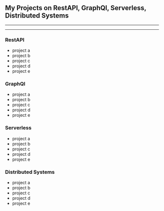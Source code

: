 ## My Projects on RestAPI, GraphQl, Serverless, Distributed Systems

---

---

### RestAPI

- project a
- project b
- project c
- project d
- project e

### GraphQl

- project a
- project b
- project c
- project d
- project e

### Serverless

- project a
- project b
- project c
- project d
- project e

### Distributed Systems

- project a
- project b
- project c
- project d
- project e
